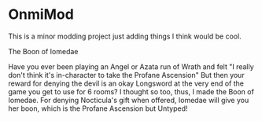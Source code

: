 # OnmiMod
This is a minor modding project just adding things I think would be cool.

The Boon of Iomedae

Have you ever been playing an Angel or Azata run of Wrath and felt "I really don't think it's in-character to take the Profane Ascension" But then your reward for denying the devil is an okay Longsword at the very end of the game you get to use for 6 rooms? I thought so too, thus, I made the Boon of Iomedae. For denying Nocticula's gift when offered, Iomedae will give you her boon, which is the Profane Ascension but Untyped!
